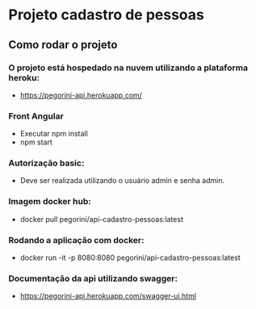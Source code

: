 # Projeto cadastro de pessoas


## Como rodar o projeto

### O projeto está hospedado na nuvem utilizando a plataforma heroku:
 - https://pegorini-api.herokuapp.com/
 
### Front Angular ####
 - Executar npm install
 - npm start
 
### Autorização basic:
 - Deve ser realizada utilizando o usuário admin e senha admin.

### Imagem docker hub:
  - docker pull pegorini/api-cadastro-pessoas:latest

### Rodando a aplicação com docker:
   - docker run -it -p 8080:8080 pegorini/api-cadastro-pessoas:latest


### Documentação da api utilizando swagger:
  - https://pegorini-api.herokuapp.com/swagger-ui.html





